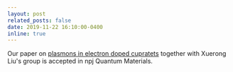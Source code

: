 ```yaml
---
layout: post
related_posts: false
date: 2019-11-22 16:10:00-0400
inline: true
---
```


Our paper on [plasmons in electron doped cupratets](/publications/#lin2019doping) together with Xuerong Liu's group is accepted in npj Quantum Materials.
